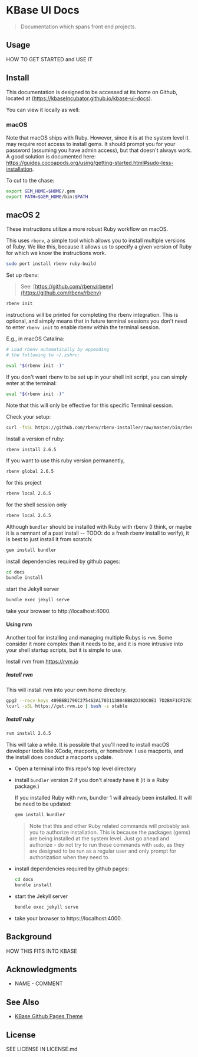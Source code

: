 # KBase UI Docs

> Documentation which spans front end projects.

## Usage

HOW TO GET STARTED and USE IT

## Install

This documentation is designed to be accessed at its home on Github, located at (https://kbaseIncubator.github.io/kbase-ui-docs).

You can view it locally as well:

### macOS

Note that macOS ships with Ruby. However, since it is at the system level it may require root access to install gems. It should prompt you for your password (assuming you have admin access), but that doesn't always work. A good solution is documented here: https://guides.cocoapods.org/using/getting-started.html#sudo-less-installation.

To cut to the chase:

```bash
export GEM_HOME=$HOME/.gem
export PATH=$GEM_HOME/bin:$PATH
```



## macOS 2

These instructions utilize a more robust Ruby workflow on macOS.

This uses `rbenv`, a simple tool which allows you to install multiple versions of Ruby. We like this, because it allows us to specify a given version of Ruby for which we know the instructions work.

```zsh
sudo port install rbenv ruby-build
```

Set up rbenv:

> See: [https://github.com/rbenv/rbenv](https://github.com/rbenv/rbenv)

```zsh
rbenv init
```

instructions will be printed for completing the rbenv integration. This is optional, and simply means that in future terminal sessions you don't need to enter `rbenv init` to enable rbenv within the terminal session.

E.g., in macOS Catalina:

```zsh
# Load rbenv automatically by appending
# the following to ~/.zshrc:

eval "$(rbenv init -)"
```

If you don't want rbenv to be set up in your shell init script, you can simply enter at the terminal:

```zsh
eval "$(rbenv init -)"
```

Note that this will only be effective for this specific Terminal session.

Check your setup:

```zsh
curl -fsSL https://github.com/rbenv/rbenv-installer/raw/master/bin/rbenv-doctor | bash
```

Install a version of ruby:

```zsh
rbenv install 2.6.5
```

If you want to use this ruby version permanently, 

```zsh
rbenv global 2.6.5
```

for this project

```zsh
rbenv local 2.6.5
```

for the shell session only

```zsh
rbenv local 2.6.5
```


Although `bundler` should be installed with Ruby with rbenv (I think, or maybe it is a remnant of a past install -- TODO: do a fresh rbenv install to verify), it is best to just install it from scratch:

```zsh
gem install bundler
```

install dependencies required by github pages:

```zsh
cd docs
bundle install
```

start the Jekyll server

```zsh
bundle exec jekyll serve
```

take your browser to http://localhost:4000.

#### Using rvm

Another tool for installing and managing multiple Rubys is `rvm`. Some consider it more complex than it needs to be, and it is more intrusive into your shell startup scripts, but it is simple to use.

Install rvm from https://rvm.io

##### Install rvm

This will install rvm into your own home directory.

```zsh
gpg2 --recv-keys 409B6B1796C275462A1703113804BB82D39DC0E3 7D2BAF1CF37B13E2069D6956105BD0E739499BDB
\curl -sSL https://get.rvm.io | bash -s stable
```

##### Install ruby

```zsh
rvm install 2.6.5
```

This will take a while. It is possible that you'll need to install macOS developer tools like XCode, macports, or homebrew. I use macports, and the install does conduct a macports update.




- Open a terminal into this repo's top level directory
- install `bundler` version 2 if you don't already have it (it is a Ruby package.) 

  If you installed Ruby with rvm, bundler 1 will already been installed. It will be need to be updated:

    ```bash
    gem install bundler
    ```

    > Note that this and other Ruby related commands will probably ask you to authorize installation. This is because the packages (gems) are being installed at the system level. Just go ahead and authorize - do not try to run these commands with `sudo`, as they are designed to be run as a regular user and only prompt for authorization when they need to.

- install dependencies required by github pages:

    ``` bash
    cd docs
    bundle install
    ```

- start the Jekyll server

    ```bash
    bundle exec jekyll serve
    ```

- take your browser to https://localhost:4000.




## Background

HOW THIS FITS INTO KBASE

## Acknowledgments

- NAME - COMMENT

## See Also

- [KBase Github Pages Theme](https://github.com/kbase/kbase-github-pages-theme)

## License

SEE LICENSE IN LICENSE.md
